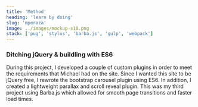 ```yaml
---
title: 'Method'
heading: 'learn by doing'
slug: 'mperaza'
image: ../images/mockup-s10.png
stack: ['pug', 'stylus', 'barba.js', 'gulp', 'webpack']
---
```


### Ditching jQuery & buildling with ES6

During this project, I developed a couple of custom plugins in order to meet the requirements that Michael had on the site. Since I wanted this site to be jQuery free, I rewrote the bootstrap carousel plugin using ES6. In addition, I created a lightweight parallax and scroll reveal plugin. This was my third project using Barba.js which allowed for smooth page transitions and faster load times.
